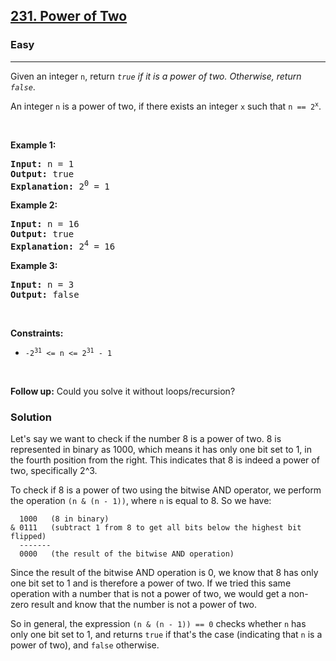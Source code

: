 <h2><a href="https://leetcode.com/problems/power-of-two/">231. Power of Two</a></h2><h3>Easy</h3><hr><div><p>Given an integer <code>n</code>, return <em><code>true</code> if it is a power of two. Otherwise, return <code>false</code></em>.</p>

<p>An integer <code>n</code> is a power of two, if there exists an integer <code>x</code> such that <code>n == 2<sup>x</sup></code>.</p>

<p>&nbsp;</p>
<p><strong class="example">Example 1:</strong></p>

<pre><strong>Input:</strong> n = 1
<strong>Output:</strong> true
<strong>Explanation: </strong>2<sup>0</sup> = 1
</pre>

<p><strong class="example">Example 2:</strong></p>

<pre><strong>Input:</strong> n = 16
<strong>Output:</strong> true
<strong>Explanation: </strong>2<sup>4</sup> = 16
</pre>

<p><strong class="example">Example 3:</strong></p>

<pre><strong>Input:</strong> n = 3
<strong>Output:</strong> false
</pre>

<p>&nbsp;</p>
<p><strong>Constraints:</strong></p>

<ul>
	<li><code>-2<sup>31</sup> &lt;= n &lt;= 2<sup>31</sup> - 1</code></li>
</ul>

<p>&nbsp;</p>
<strong>Follow up:</strong> Could you solve it without loops/recursion?</div>

### Solution

Let's say we want to check if the number 8 is a power of two. 8 is represented in binary as 1000, which means it has only one bit set to 1, in the fourth position from the right. This indicates that 8 is indeed a power of two, specifically 2^3.

To check if 8 is a power of two using the bitwise AND operator, we perform the operation `(n & (n - 1))`, where `n` is equal to 8. So we have:

```
  1000   (8 in binary)
& 0111   (subtract 1 from 8 to get all bits below the highest bit flipped)
  -------
  0000   (the result of the bitwise AND operation)
``` 

Since the result of the bitwise AND operation is 0, we know that 8 has only one bit set to 1 and is therefore a power of two. If we tried this same operation with a number that is not a power of two, we would get a non-zero result and know that the number is not a power of two.

So in general, the expression `(n & (n - 1)) == 0` checks whether `n` has only one bit set to 1, and returns `true` if that's the case (indicating that `n` is a power of two), and `false` otherwise.
